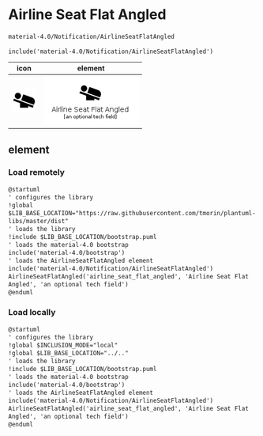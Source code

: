 # Airline Seat Flat Angled

```text
material-4.0/Notification/AirlineSeatFlatAngled
```

```text
include('material-4.0/Notification/AirlineSeatFlatAngled')
```

|icon|element|
|---|---|
|![](AirlineSeatFlatAngled.png)|![](AirlineSeatFlatAngled.element.png)|



## element
### Load remotely
```plantuml
@startuml
' configures the library
!global $LIB_BASE_LOCATION="https://raw.githubusercontent.com/tmorin/plantuml-libs/master/dist"
' loads the library
!include $LIB_BASE_LOCATION/bootstrap.puml
' loads the material-4.0 bootstrap
include('material-4.0/bootstrap')
' loads the AirlineSeatFlatAngled element
include('material-4.0/Notification/AirlineSeatFlatAngled')
AirlineSeatFlatAngled('airline_seat_flat_angled', 'Airline Seat Flat Angled', 'an optional tech field')
@enduml
```
### Load locally
```plantuml
@startuml
' configures the library
!global $INCLUSION_MODE="local"
!global $LIB_BASE_LOCATION="../.."
' loads the library
!include $LIB_BASE_LOCATION/bootstrap.puml
' loads the material-4.0 bootstrap
include('material-4.0/bootstrap')
' loads the AirlineSeatFlatAngled element
include('material-4.0/Notification/AirlineSeatFlatAngled')
AirlineSeatFlatAngled('airline_seat_flat_angled', 'Airline Seat Flat Angled', 'an optional tech field')
@enduml
```

